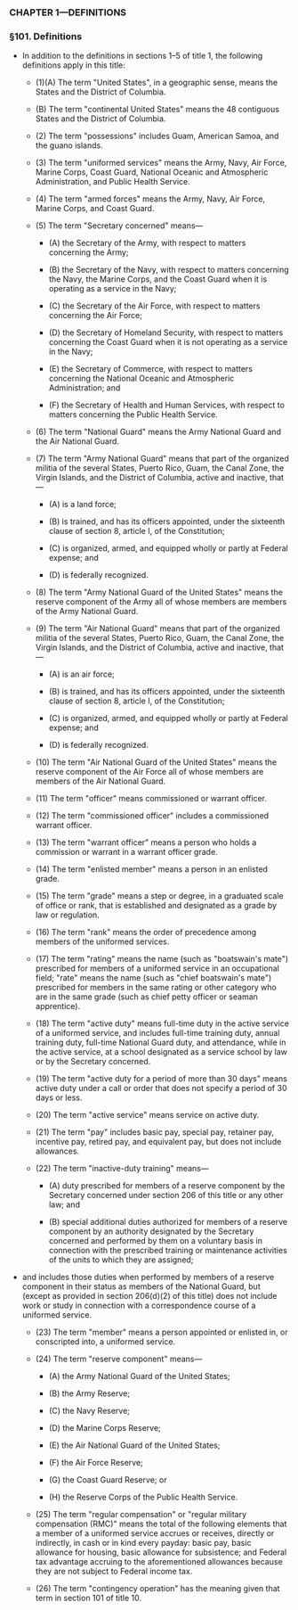 ### **CHAPTER 1—DEFINITIONS**

### §101. Definitions
* In addition to the definitions in sections 1–5 of title 1, the following definitions apply in this title:

  * (1)(A) The term "United States", in a geographic sense, means the States and the District of Columbia.

  * (B) The term "continental United States" means the 48 contiguous States and the District of Columbia.

  * (2) The term "possessions" includes Guam, American Samoa, and the guano islands.

  * (3) The term "uniformed services" means the Army, Navy, Air Force, Marine Corps, Coast Guard, National Oceanic and Atmospheric Administration, and Public Health Service.

  * (4) The term "armed forces" means the Army, Navy, Air Force, Marine Corps, and Coast Guard.

  * (5) The term "Secretary concerned" means—

    * (A) the Secretary of the Army, with respect to matters concerning the Army;

    * (B) the Secretary of the Navy, with respect to matters concerning the Navy, the Marine Corps, and the Coast Guard when it is operating as a service in the Navy;

    * (C) the Secretary of the Air Force, with respect to matters concerning the Air Force;

    * (D) the Secretary of Homeland Security, with respect to matters concerning the Coast Guard when it is not operating as a service in the Navy;

    * (E) the Secretary of Commerce, with respect to matters concerning the National Oceanic and Atmospheric Administration; and

    * (F) the Secretary of Health and Human Services, with respect to matters concerning the Public Health Service.


  * (6) The term "National Guard" means the Army National Guard and the Air National Guard.

  * (7) The term "Army National Guard" means that part of the organized militia of the several States, Puerto Rico, Guam, the Canal Zone, the Virgin Islands, and the District of Columbia, active and inactive, that—

    * (A) is a land force;

    * (B) is trained, and has its officers appointed, under the sixteenth clause of section 8, article I, of the Constitution;

    * (C) is organized, armed, and equipped wholly or partly at Federal expense; and

    * (D) is federally recognized.


  * (8) The term "Army National Guard of the United States" means the reserve component of the Army all of whose members are members of the Army National Guard.

  * (9) The term "Air National Guard" means that part of the organized militia of the several States, Puerto Rico, Guam, the Canal Zone, the Virgin Islands, and the District of Columbia, active and inactive, that—

    * (A) is an air force;

    * (B) is trained, and has its officers appointed, under the sixteenth clause of section 8, article I, of the Constitution;

    * (C) is organized, armed, and equipped wholly or partly at Federal expense; and

    * (D) is federally recognized.


  * (10) The term "Air National Guard of the United States" means the reserve component of the Air Force all of whose members are members of the Air National Guard.

  * (11) The term "officer" means commissioned or warrant officer.

  * (12) The term "commissioned officer" includes a commissioned warrant officer.

  * (13) The term "warrant officer" means a person who holds a commission or warrant in a warrant officer grade.

  * (14) The term "enlisted member" means a person in an enlisted grade.

  * (15) The term "grade" means a step or degree, in a graduated scale of office or rank, that is established and designated as a grade by law or regulation.

  * (16) The term "rank" means the order of precedence among members of the uniformed services.

  * (17) The term "rating" means the name (such as "boatswain's mate") prescribed for members of a uniformed service in an occupational field; "rate" means the name (such as "chief boatswain's mate") prescribed for members in the same rating or other category who are in the same grade (such as chief petty officer or seaman apprentice).

  * (18) The term "active duty" means full-time duty in the active service of a uniformed service, and includes full-time training duty, annual training duty, full-time National Guard duty, and attendance, while in the active service, at a school designated as a service school by law or by the Secretary concerned.

  * (19) The term "active duty for a period of more than 30 days" means active duty under a call or order that does not specify a period of 30 days or less.

  * (20) The term "active service" means service on active duty.

  * (21) The term "pay" includes basic pay, special pay, retainer pay, incentive pay, retired pay, and equivalent pay, but does not include allowances.

  * (22) The term "inactive-duty training" means—

    * (A) duty prescribed for members of a reserve component by the Secretary concerned under section 206 of this title or any other law; and

    * (B) special additional duties authorized for members of a reserve component by an authority designated by the Secretary concerned and performed by them on a voluntary basis in connection with the prescribed training or maintenance activities of the units to which they are assigned;


* and includes those duties when performed by members of a reserve component in their status as members of the National Guard, but (except as provided in section 206(d)(2) of this title) does not include work or study in connection with a correspondence course of a uniformed service.

  * (23) The term "member" means a person appointed or enlisted in, or conscripted into, a uniformed service.

  * (24) The term "reserve component" means—

    * (A) the Army National Guard of the United States;

    * (B) the Army Reserve;

    * (C) the Navy Reserve;

    * (D) the Marine Corps Reserve;

    * (E) the Air National Guard of the United States;

    * (F) the Air Force Reserve;

    * (G) the Coast Guard Reserve; or

    * (H) the Reserve Corps of the Public Health Service.


  * (25) The term "regular compensation" or "regular military compensation (RMC)" means the total of the following elements that a member of a uniformed service accrues or receives, directly or indirectly, in cash or in kind every payday: basic pay, basic allowance for housing, basic allowance for subsistence; and Federal tax advantage accruing to the aforementioned allowances because they are not subject to Federal income tax.

  * (26) The term "contingency operation" has the meaning given that term in section 101 of title 10.